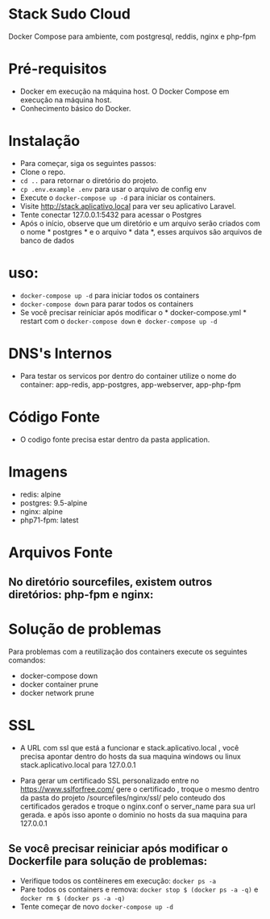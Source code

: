 # Stack Sudo Cloud
Docker Compose para ambiente, com postgresql, reddis, nginx e php-fpm

# Pré-requisitos
* Docker em execução na máquina host.
O Docker Compose em execução na máquina host.
* Conhecimento básico do Docker.

# Instalação
+ Para começar, siga os seguintes passos:
+ Clone o repo.
+ `cd ..` para retornar o diretório do projeto.
+ `cp .env.example .env` para usar o arquivo de config env
+ Execute o `docker-compose up -d` para iniciar os containers.
+ Visite http://stack.aplicativo.local para ver seu aplicativo Laravel.
+ Tente conectar 127.0.0.1:5432 para acessar o Postgres
+ Após o início, observe que um diretório e um arquivo serão criados com o nome * postgres * e o arquivo * data *, esses arquivos são arquivos de banco de dados

# uso:
+ `docker-compose up -d` para iniciar todos os containers
+ `docker-compose down` para parar todos os containers
+ Se você precisar reiniciar após modificar o * docker-compose.yml * restart com o `docker-compose down` e` docker-compose up -d`

# DNS's Internos
- Para testar os servicos por dentro do container utilize o nome do container: app-redis, app-postgres, app-webserver, app-php-fpm

# Código Fonte
- O codigo fonte precisa estar dentro da pasta application.

# Imagens
+ redis: alpine
+ postgres: 9.5-alpine
+ nginx: alpine
+ php71-fpm: latest

# Arquivos Fonte

## No diretório sourcefiles, existem outros diretórios: php-fpm e nginx:

# Solução de problemas
Para problemas com a reutilização dos containers execute os seguintes comandos:
- docker-compose down
- docker container prune
- docker network prune

# SSL
- A URL com ssl que está a funcionar e stack.aplicativo.local , você precisa apontar dentro do hosts da sua maquina windows ou linux stack.aplicativo.local para 127.0.0.1

- Para gerar um certificado SSL personalizado entre no https://www.sslforfree.com/ gere o certificado , troque o mesmo dentro da pasta do projeto /sourcefiles/nginx/ssl/ pelo conteudo dos certificados gerados e troque o nginx.conf o server_name para sua url gerada.
e após isso aponte o dominio no hosts da sua maquina para 127.0.0.1

## Se você precisar reiniciar após modificar o Dockerfile para solução de problemas:
+ Verifique todos os contêineres em execução: `docker ps -a`
+ Pare todos os containers e remova: `docker stop $ (docker ps -a -q)` e `docker rm $ (docker ps -a -q)`
+ Tente começar de novo `docker-compose up -d`

